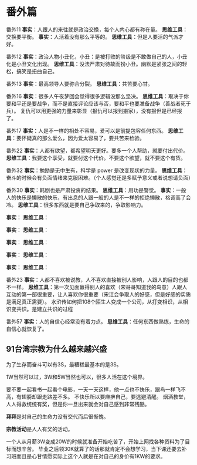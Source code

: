 # 番外篇


番外11
**事实**：人跟人的来往就是政治交换，每个人内心都有称在量。
**思维工具**：交换要平衡。
**事实**：人活着没有那么平等的。
**思维工具**：但是人要活的气派才好。

番外12
**事实**：政治人物小丑化，小丑：是被打败的阶级是不敢做自己的人，小丑化是小丑文化出现。
**思维工具**：没法严肃对待故而扮小丑。幽默是紧张之间的轻松，搞笑是扭曲自己。

番外13
**事实**：最高领导人要弥合分裂。
**思维工具**：共苦要心甘。

番外16
**事实**：很多人午夜梦回会觉得很多逻辑没那么坚决。
**思维工具**：取决于你要和平还是要战争，而不是直接评论应该与否，要和平也要准备战争（善战者死于兵）。
复仇可以用更强的力量来彰显（报仇可以报到搬家），没有报但是已经报了。

番外17
**事实**：人是不一样的相处不容易，爱可以是前提包容任何东西。
**思维工具**：要怀疑真的那么爱么，因为爱太容易了，要共苦来检验。



番外22
**事实**：人都有欲望，都希望明天更好。要多一个人帮助，就要付出代价。
**思维工具**：我要这个享受，就要付这个代价。不要这个欲望，就不要这个有货。

番外32
**事实**：勉励是无中生有，科学是 power 是改变现状的力量。
**思维工具**：奋斗的时候会有负面情绪来克服困难。（个人感觉还是多赋予意义或者说想请负面）

番外30
**事实**：韩剧也是严肃投资的结果。
**思维工具**：用功是警觉。
**事实**：一般人的快乐是懒散的快乐，有出息的人跟一般的人是不一样的拒绝懒散，格调高了会冷。
**思维工具**：很多东西就是要自己争取来的，争取影响力。

**事实**：
**思维工具**：

**事实**：
**思维工具**：

**事实**：
**思维工具**：

**事实**：
**思维工具**：

**事实**：
**思维工具**：



番外23
**事实**：人都不喜欢被说教，人不喜欢直接被别人影响，人跟人的目的也都不一样。
**思维工具**：第一次见面赢得别人的喜欢（宋哥哥知道我的鸟意）人跟人互动的第一部很重要，让人喜欢你很重要（宋江会争取人的好感，但是好感的实质是满足真正需要）。
水浒传如何把108个陌生人变成一个公司，从打变相识，从相识变共识。是建立共识的过程

番外57
**事实**：人的自信心经常没有着力点。
**思维工具**：任何东西做熟练，生命的自信心就恢复了。



## 91台湾宗教为什么越来越兴盛
为了生存而奋斗可以有3S，最糟糕最基本的是3S。

1W当然可以过，3W和5W当然也可以，很多人活在这个境界。

要不要一起看书一起看个电影，一天一天这样，他一点也不快乐，跟鸟一样飞不高，有翅膀却跟走路差不多。
不快乐所以要麻痹自己，要逃避清醒。
烟酒教堂，人人得救统统有奖，但是你一旦出来就会对自己感到非常残酷。

**拜拜**是对自己的生命力没有交代而后很惭愧。

**宗教活动**是人人有奖的活动。

一个人从月薪3W变成20W的时候就准备开始吃苦了，开始上网找各种资料为了目标而想辛苦。
毕业之后领30K就算了的话那就肯定不会想学习，当下课还要去补习班而且是心甘情愿实际上这个人就是在对自己的身价有1KW的要求。

